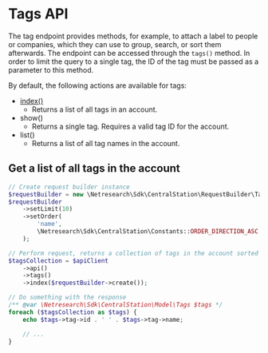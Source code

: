 # Tags API
The tag endpoint provides methods, for example, to attach a label to people or companies, which they can use to
group, search, or sort them afterwards. The endpoint can be accessed through the `tags()` method. In order to
limit the query to a single tag, the ID of the tag must be passed as a parameter to this method.

By default, the following actions are available for tags:
- [index()](#index)
    - Returns a list of all tags in an account.
- show()
    - Returns a single tag. Requires a valid tag ID for the account.
- list()
    - Returns a list of all tag names in the account.


## <a name="index"></a>Get a list of all tags in the account

```php
// Create request builder instance
$requestBuilder = new \Netresearch\Sdk\CentralStation\RequestBuilder\Tags\IndexRequestBuilder();
$requestBuilder
    ->setLimit(10)
    ->setOrder(
        'name',
        \Netresearch\Sdk\CentralStation\Constants::ORDER_DIRECTION_ASC
    );

// Perform request, returns a collection of tags in the account sorted by name in ascending order
$tagsCollection = $apiClient
    ->api()
    ->tags()
    ->index($requestBuilder->create());

// Do something with the response
/** @var \Netresearch\Sdk\CentralStation\Model\Tags $tags */
foreach ($tagsCollection as $tags) {
    echo $tags->tag->id . ' ' . $tags->tag->name;

    // ...
}
```
